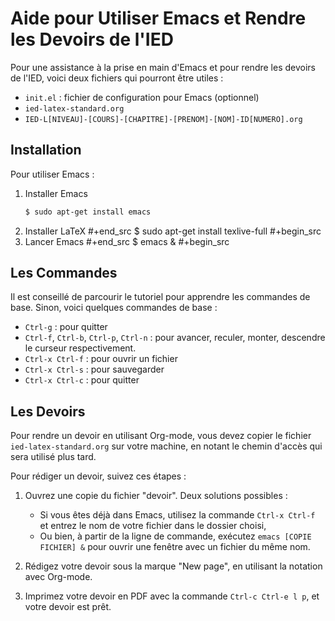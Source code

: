 # Aide pour Utiliser Emacs et Rendre les Devoirs de l'IED

Pour une assistance à la prise en main d'Emacs et pour rendre les devoirs de l'IED, voici deux fichiers qui pourront être utiles :

- `init.el` : fichier de configuration pour Emacs (optionnel)
- `ied-latex-standard.org`
- `IED-L[NIVEAU]-[COURS]-[CHAPITRE]-[PRENOM]-[NOM]-ID[NUMERO].org`

## Installation

Pour utiliser Emacs :

1. Installer Emacs
    ```bash
    $ sudo apt-get install emacs
    ``` 
2. Installer LaTeX
    #+end_src
    $ sudo apt-get install texlive-full
    #+begin_src 
3. Lancer Emacs
    #+end_src
    $ emacs &
    #+begin_src 

## Les Commandes

Il est conseillé de parcourir le tutoriel pour apprendre les commandes de base. Sinon, voici quelques commandes de base :

- `Ctrl-g` : pour quitter
- `Ctrl-f`, `Ctrl-b`, `Ctrl-p`, `Ctrl-n` : pour avancer, reculer, monter, descendre le curseur respectivement.
- `Ctrl-x Ctrl-f` : pour ouvrir un fichier
- `Ctrl-x Ctrl-s` : pour sauvegarder
- `Ctrl-x Ctrl-c` : pour quitter

## Les Devoirs

Pour rendre un devoir en utilisant Org-mode, vous devez copier le fichier `ied-latex-standard.org` sur votre machine, en notant le chemin d'accès qui sera utilisé plus tard.

Pour rédiger un devoir, suivez ces étapes :

1. Ouvrez une copie du fichier "devoir". Deux solutions possibles :
    - Si vous êtes déjà dans Emacs, utilisez la commande `Ctrl-x Ctrl-f` et entrez le nom de votre fichier dans le dossier choisi,
    - Ou bien, à partir de la ligne de commande, exécutez `emacs [COPIE FICHIER] &` pour ouvrir une fenêtre avec un fichier du même nom.

2. Rédigez votre devoir sous la marque "New page", en utilisant la notation avec Org-mode.

3. Imprimez votre devoir en PDF avec la commande `Ctrl-c Ctrl-e l p`, et votre devoir est prêt.